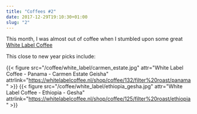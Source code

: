 ```yaml
---
title: "Coffees #2"
date: 2017-12-29T19:10:30+01:00
slug: "2"
---
```


This month, I was almost out of coffee when I stumbled upon some great [White Label Coffee](https://whitelabelcoffee.nl)

This close to new year picks include: 

{{< figure src="/coffee/white_label/carmen_estate.jpg" attr="White Label Coffee - Panama - Carmen Estate Geisha" attrlink="https://whitelabelcoffee.nl/shop/coffee/132/filter%20roast/panama" >}}
{{< figure src="/coffee/white_label/ethiopia_gesha.jpg" attr="White Label Coffee - Ethiopia - Gesha" attrlink="https://whitelabelcoffee.nl/shop/coffee/125/filter%20roast/ethiopia" >}}
